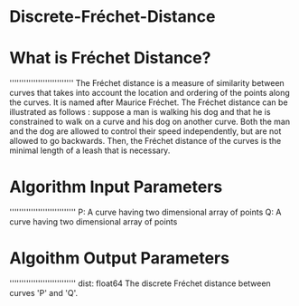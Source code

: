 # Discrete-Fréchet-Distance

# What is Fréchet Distance?
'''''''''''''''''''''''''''
 The Fréchet distance is a measure of similarity between curves that takes into account the location and ordering of the points along the curves. It is named after Maurice Fréchet.
 The Fréchet distance can be illustrated as follows : suppose a man is walking his dog and that he is constrained to walk on a curve and his dog on another curve. Both the man and the dog are allowed to control their speed independently, but are not allowed to go backwards. Then, the Fréchet distance of the curves is the minimal length of a leash that is necessary.

# Algorithm Input Parameters
''''''''''''''''''''''''''''
 P: A curve having two dimensional array of points
 Q: A curve having two dimensional array of points

# Algoithm Output Parameters
''''''''''''''''''''''''''''
 dist: float64
 The discrete Fréchet distance between curves 'P' and 'Q'.
